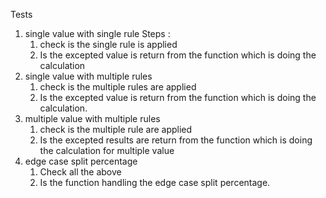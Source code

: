 Tests
1. single value with single rule
Steps : 
   1. check is the single rule is applied
   2. Is the excepted value is return from the function which is doing the calculation
2. single value with multiple rules
   1. check is the multiple rules are applied
   2. Is the excepted value is return from the function which is doing the calculation.
3. multiple value with multiple rules
    1. check is the multiple rule are applied
    2. Is the excepted results are return from the function which is doing the calculation for multiple value
4. edge case split percentage 
   1. Check all the above 
   2. Is the function handling the edge case split percentage.
